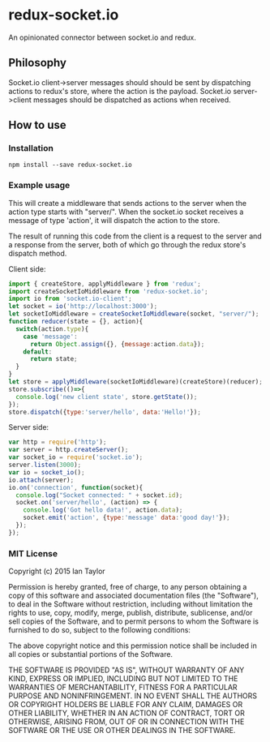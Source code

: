 # redux-socket.io
An opinionated connector between socket.io and redux.

Philosophy
-------------
Socket.io client->server messages should should be sent by dispatching actions to redux's store, where the action is the payload.  Socket.io server->client messages should be dispatched as actions when received.

How to use
-------------
### Installation
```
npm install --save redux-socket.io
```

### Example usage
This will create a middleware that sends actions to the server when the action type starts with "server/".
When the socket.io socket receives a message of type 'action', it will dispatch the action to the store.

The result of running this code from the client is a request to the server and a response from the server, both of
which go through the redux store's dispatch method.

Client side:
```js
import { createStore, applyMiddleware } from 'redux';
import createSocketIoMiddleware from 'redux-socket.io';
import io from 'socket.io-client';
let socket = io('http://localhost:3000');
let socketIoMiddleware = createSocketIoMiddleware(socket, "server/");
function reducer(state = {}, action){
  switch(action.type){
    case 'message':
      return Object.assign({}, {message:action.data});
    default:
      return state;
  }
}
let store = applyMiddleware(socketIoMiddleware)(createStore)(reducer);
store.subscribe(()=>{
  console.log('new client state', store.getState());
});
store.dispatch({type:'server/hello', data:'Hello!'});
```

Server side:
```js
var http = require('http');
var server = http.createServer();
var socket_io = require('socket.io');
server.listen(3000);
var io = socket_io();
io.attach(server);
io.on('connection', function(socket){
  console.log("Socket connected: " + socket.id);
  socket.on('server/hello', (action) => {
    console.log('Got hello data!', action.data);
    socket.emit('action', {type:'message' data:'good day!'});
  });
});
```

### MIT License
Copyright (c) 2015 Ian Taylor

Permission is hereby granted, free of charge, to any person obtaining a copy of this software and associated documentation files (the "Software"), to deal in the Software without restriction, including without limitation the rights to use, copy, modify, merge, publish, distribute, sublicense, and/or sell copies of the Software, and to permit persons to whom the Software is furnished to do so, subject to the following conditions:

The above copyright notice and this permission notice shall be included in all copies or substantial portions of the Software.

THE SOFTWARE IS PROVIDED "AS IS", WITHOUT WARRANTY OF ANY KIND, EXPRESS OR IMPLIED, INCLUDING BUT NOT LIMITED TO THE WARRANTIES OF MERCHANTABILITY, FITNESS FOR A PARTICULAR PURPOSE AND NONINFRINGEMENT. IN NO EVENT SHALL THE AUTHORS OR COPYRIGHT HOLDERS BE LIABLE FOR ANY CLAIM, DAMAGES OR OTHER LIABILITY, WHETHER IN AN ACTION OF CONTRACT, TORT OR OTHERWISE, ARISING FROM, OUT OF OR IN CONNECTION WITH THE SOFTWARE OR THE USE OR OTHER DEALINGS IN THE SOFTWARE.
